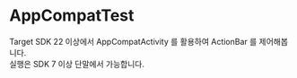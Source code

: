# AppCompatTest
Target SDK 22 이상에서 AppCompatActivity 를 활용하여 ActionBar 를 제어해봅니다.<br>
실행은 SDK 7 이상 단말에서 가능합니다.
